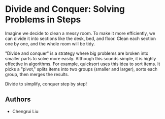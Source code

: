 # Divide and Conquer: Solving Problems in Steps
Imagine we decide to clean a messy room. To make it more efficiently, we can divide it into sections like the desk, bed, and floor. Clean each section one by one, and the whole room will be tidy.

"Divide and conquer" is a strategy where big problems are broken into smaller parts to solve more easily. Although this sounds simple, it is highly effective in algorithms. For example, quicksort uses this idea to sort items. It picks a "pivot," splits items into two groups (smaller and larger), sorts each group, then merges the results.

Divide to simplify, conquer step by step!
## Authors
- Chengrui Liu